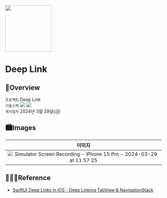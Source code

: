 <img src="https://user-images.githubusercontent.com/21079970/211797254-babc20dc-10c1-4edd-8ce2-56b1e6ee497c.png" align="center" width="150" height="150">

# Deep Link
## 🍎Overview
`프로젝트` Deep Link <br>
`기술스택` <img src="https://img.shields.io/badge/Swift-F05138?style=flat-square&logo=Swift&logoColor=white"/> <img src="https://img.shields.io/badge/Xcode-147EFB?style=flat-square&logo=Xcode&logoColor=white"/> <br>
`게시일자` 2024년 3월 29일(금) <br>

## 🏙️Images

| 이미지 |
| :--: |
| ![Simulator Screen Recording - iPhone 15 Pro - 2024-03-29 at 11 57 25](https://github.com/rlarjsdn3/deeplink-swiftui-toy-project/assets/21079970/48bd1294-2adc-4ede-99df-488bca1620aa) |
 
## 👩🏻‍💻Reference

* [SwiftUI Deep Links in iOS - Deep Linking TabView & NavigationStack](https://www.youtube.com/watch?v=OyzFPrVIlQ8&t=342s)
